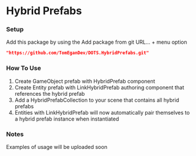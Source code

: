 # Hybrid Prefabs

### Setup

Add this package by using the Add package from git URL... + menu option

```json
"https://github.com/TomEganDev/DOTS.HybridPrefabs.git"
```

### How To Use

1. Create GameObject prefab with HybridPrefab component
2. Create Entity prefab with LinkHybridPrefab authoring component that references the hybrid prefab
3. Add a HybridPrefabCollection to your scene that contains all hybrid prefabs
4. Entities with LinkHybridPrefab will now automatically pair themselves to a hybrid prefab instance when instantiated

### Notes

Examples of usage will be uploaded soon